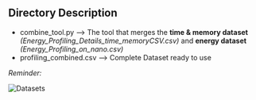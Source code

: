 ## Directory Description

- combine_tool.py --> The tool that merges the **time & memory dataset** *(Energy_Profiling_Details_time_memoryCSV.csv)* and **energy dataset** *(Energy_Profiling_on_nano.csv)*
- profiling_combined.csv --> Complete Dataset ready to use

*Reminder:*

![Datasets](https://user-images.githubusercontent.com/77551993/148945371-36cf2f74-5930-4fc7-b1ac-176db9f4213f.png)
